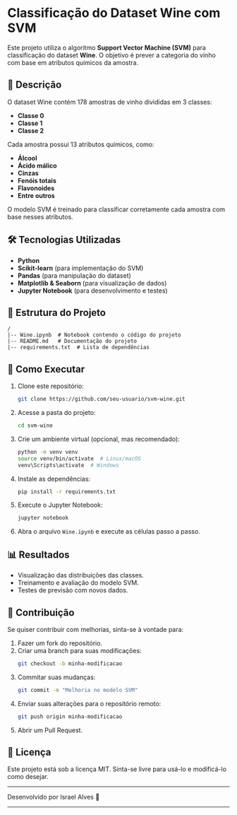 
# Classificação do Dataset Wine com SVM

Este projeto utiliza o algoritmo **Support Vector Machine (SVM)** para classificação do dataset **Wine**. O objetivo é prever a categoria do vinho com base em atributos químicos da amostra.

## 📌 Descrição
O dataset Wine contém 178 amostras de vinho divididas em 3 classes:
- **Classe 0**
- **Classe 1**
- **Classe 2**

Cada amostra possui 13 atributos químicos, como:
- **Álcool**
- **Ácido málico**
- **Cinzas**
- **Fenóis totais**
- **Flavonoides**
- **Entre outros**

O modelo SVM é treinado para classificar corretamente cada amostra com base nesses atributos.

## 🛠 Tecnologias Utilizadas
- **Python**
- **Scikit-learn** (para implementação do SVM)
- **Pandas** (para manipulação do dataset)
- **Matplotlib & Seaborn** (para visualização de dados)
- **Jupyter Notebook** (para desenvolvimento e testes)

## 📂 Estrutura do Projeto
```
/
|-- Wine.ipynb  # Notebook contendo o código do projeto
|-- README.md   # Documentação do projeto
|-- requirements.txt  # Lista de dependências
```

## 🚀 Como Executar
1. Clone este repositório:
   ```bash
   git clone https://github.com/seu-usuario/svm-wine.git
   ```

2. Acesse a pasta do projeto:
   ```bash
   cd svm-wine
   ```

3. Crie um ambiente virtual (opcional, mas recomendado):
   ```bash
   python -m venv venv
   source venv/bin/activate  # Linux/macOS
   venv\Scripts\activate  # Windows
   ```

4. Instale as dependências:
   ```bash
   pip install -r requirements.txt
   ```

5. Execute o Jupyter Notebook:
   ```bash
   jupyter notebook
   ```

6. Abra o arquivo `Wine.ipynb` e execute as células passo a passo.

## 📊 Resultados
- Visualização das distribuições das classes.
- Treinamento e avaliação do modelo SVM.
- Testes de previsão com novos dados.

## 📝 Contribuição
Se quiser contribuir com melhorias, sinta-se à vontade para:
1. Fazer um fork do repositório.
2. Criar uma branch para suas modificações:
   ```bash
   git checkout -b minha-modificacao
   ```
3. Commitar suas mudanças:
   ```bash
   git commit -m "Melhoria no modelo SVM"
   ```
4. Enviar suas alterações para o repositório remoto:
   ```bash
   git push origin minha-modificacao
   ```
5. Abrir um Pull Request.

## 📜 Licença
Este projeto está sob a licença MIT. Sinta-se livre para usá-lo e modificá-lo como desejar.

---
Desenvolvido por Israel Alves 🚀

---

